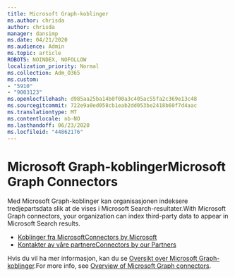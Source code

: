 ```yaml
---
title: Microsoft Graph-koblinger
ms.author: chrisda
author: chrisda
manager: dansimp
ms.date: 04/21/2020
ms.audience: Admin
ms.topic: article
ROBOTS: NOINDEX, NOFOLLOW
localization_priority: Normal
ms.collection: Adm_O365
ms.custom:
- "5910"
- "9003123"
ms.openlocfilehash: d985aa25ba14b0f00a3c405ac55fa2c369e13c48
ms.sourcegitcommit: 722e9a0ed058cb1eab2dd053be2418b60f7d4aac
ms.translationtype: MT
ms.contentlocale: nb-NO
ms.lasthandoff: 06/23/2020
ms.locfileid: "44862176"
---
```

# <a name="microsoft-graph-connectors"></a><span data-ttu-id="3ac0c-102">Microsoft Graph-koblinger</span><span class="sxs-lookup"><span data-stu-id="3ac0c-102">Microsoft Graph Connectors</span></span>

<span data-ttu-id="3ac0c-103">Med Microsoft Graph-koblinger kan organisasjonen indeksere tredjepartsdata slik at de vises i Microsoft Search-resultater.</span><span class="sxs-lookup"><span data-stu-id="3ac0c-103">With Microsoft Graph connectors, your organization can index third-party data to appear in Microsoft Search results.</span></span>

- [<span data-ttu-id="3ac0c-104">Koblinger fra Microsoft</span><span class="sxs-lookup"><span data-stu-id="3ac0c-104">Connectors by Microsoft</span></span>](https://docs.microsoft.com/microsoftsearch/connectors-gallery#Microsoft)
- [<span data-ttu-id="3ac0c-105">Kontakter av våre partnere</span><span class="sxs-lookup"><span data-stu-id="3ac0c-105">Connectors by our Partners</span></span>](https://docs.microsoft.com/microsoftsearch/connectors-gallery#Partners)

<span data-ttu-id="3ac0c-106">Hvis du vil ha mer informasjon, kan du se [Oversikt over Microsoft Graph-koblinger](https://docs.microsoft.com/microsoftsearch/connectors-overview).</span><span class="sxs-lookup"><span data-stu-id="3ac0c-106">For more info, see  [Overview of Microsoft Graph connectors](https://docs.microsoft.com/microsoftsearch/connectors-overview).</span></span>

